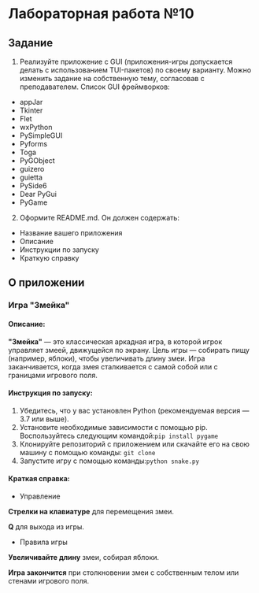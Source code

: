 # Лабораторная работа №10
## Задание
1. Реализуйте приложение с GUI (приложения-игры допускается делать с использованием TUI-пакетов) по своему варианту. Можно изменить задание на собственную тему, согласовав с преподавателем. Список GUI фреймворков:
- appJar
- Tkinter
- Flet
- wxPython
- PySimpleGUI
- Pyforms
- Toga
- PyGObject
- guizero
- guietta
- PySide6
- Dear PyGui
- PyGame
2. Оформите README.md. Он должен содержать:
- Название вашего приложения
- Описание
- Инструкции по запуску
- Краткую справку
## О приложении
### Игра "Змейка"
#### Описание:  
**"Змейка"** — это классическая аркадная игра, в которой игрок управляет змеей, движущейся по экрану. Цель игры — собирать пищу (например, яблоки), чтобы увеличивать длину змеи. Игра заканчивается, когда змея сталкивается с самой собой или с границами игрового поля.

#### Инструкция по запуску:
1. Убедитесь, что у вас установлен Python (рекомендуемая версия — 3.7 или выше).
2. Установите необходимые зависимости с помощью pip. Воспользуйтесь следующим командой:`pip install pygame`
3. Клонируйте репозиторий с приложением или скачайте его на свою машину с помощью команды: `git clone`
4. Запустите игру с помощью команды:`python snake.py`

#### Краткая справка: 
- Управление

**Стрелки на клавиатуре** для перемещения змеи.

**Q** для выхода из игры.

- Правила игры

**Увеличивайте длину** змеи, собирая яблоки.

**Игра закончится** при столкновении змеи с собственным телом или стенами игрового поля.
